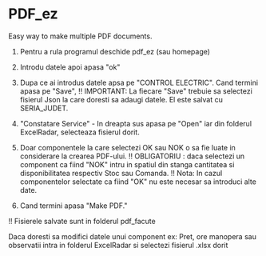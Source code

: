 # PDF_ez
 Easy way to make multiple PDF documents.
1. Pentru a rula programul deschide pdf_ez (sau homepage)

2. Introdu datele apoi apasa "ok"

3. Dupa ce ai introdus datele apsa pe "CONTROL ELECTRIC". Cand termini apasa pe "Save",
 !! IMPORTANT: La fiecare "Save" trebuie sa selectezi fisierul Json la care doresti
sa adaugi datele. El este salvat cu SERIA_JUDET.

4. "Constatare Service" - In dreapta sus apasa pe "Open" iar din folderul ExcelRadar,
selecteaza fisierul dorit.

5. Doar componentele la care selectezi OK sau NOK o sa fie luate in considerare la
crearea PDF-ului.
 !! OBLIGATORIU : daca selectezi un component ca fiind "NOK" intru in spatiul
din stanga cantitatea si disponibilitatea respectiv Stoc sau Comanda.
 !! Nota: In cazul componentelor selectate ca fiind "OK" nu este necesar sa introduci alte date.

6. Cand termini apasa "Make PDF."

 !! Fisierele salvate sunt in folderul pdf_facute


Daca doresti sa modifici datele unui component ex: Pret, ore manopera sau observatii intra in
folderul ExcelRadar si selectezi fisierul .xlsx dorit

